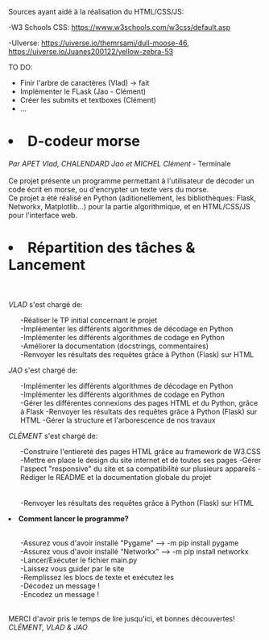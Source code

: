 Sources ayant aidé à la réalisation du HTML/CSS/JS:

-W3 Schools CSS: https://www.w3schools.com/w3css/default.asp

-UIverse: https://uiverse.io/themrsami/dull-moose-46,       https://uiverse.io/Juanes200122/yellow-zebra-53

TO DO:
- Finir l'arbre de caractères (Vlad) -> fait
- Implémenter le FLask (Jao - Clément)
- Créer les submits et textboxes (Clément)
- ...

# <li>D-codeur morse</li>
<i>Par APET Vlad, CHALENDARD Jao et MICHEL Clément</i> - Terminale</br></br>
Ce projet présente un programme permettant à l'utilisateur de décoder un code écrit en morse, 
ou d'encrypter un texte vers du morse.</br>
Ce projet a été réalisé en Python (aditionellement, les bibliothèques: Flask, Networkx, Matplotlib...) pour la partie algorithmique, et en HTML/CSS/JS pour l'interface web.

# <li><b>Répartition des tâches & Lancement</b></li></br>
<i>VLAD</i> s'est chargé de:<br/>
<ol>
  -Réaliser le TP initial concernant le projet<br/>
  -Implémenter les différents algorithmes de décodage en Python<br/>
  -Implémenter les différents algorithmes de codage en Python<br/>
  -Améliorer la documentation (docstrings, commentaires)<br/>
  -Renvoyer les résultats des requêtes grâce à Python (Flask) sur HTML
</ol>
<i>JAO</i> s'est chargé de:<br/>
<ol>
  -Implémenter les différents algorithmes de décodage en Python<br/>
  -Implémenter les différents algorithmes de codage en Python<br/>
  -Gérer les différentes connexions des pages HTML et du Python, grâce à Flask
  -Renvoyer les résultats des requêtes grâce à Python (Flask) sur HTML
  -Gérer la structure et l'arborescence de nos travaux
</ol>
<i>CLÉMENT</i> s'est chargé de:<br/>
<ol>
  -Construire l'entiereté des pages HTML grâce au framework de W3.CSS
  -Mettre en place le design du site internet et de toutes ses pages
  -Gérer l'aspect "responsive" du site et sa compatibilité sur plusieurs appareils
  -Rédiger le README et la documentation globale du projet<br/></br></br>
  -Renvoyer les résultats des requêtes grâce à Python (Flask) sur HTML
</ol>
<li><b>Comment lancer le programme?</b></li></br>
<ol>
  -Assurez vous d'avoir installé "Pygame" --> -m pip install pygame</br>
  -Assurez vous d'avoir installé "Networkx" --> -m pip install networkx</br>
  -Lancer/Exécuter le fichier main.py</br>
  -Laissez vous guider par le site</br>
  -Remplissez les blocs de texte et exécutez les</br>
  -Décodez un message !</br>
  -Encodez un message !</br></br>
</ol>
MERCI d'avoir pris le temps de lire jusqu'ici, et bonnes découvertes!</br>
<i>CLÉMENT, VLAD & JAO</i>
